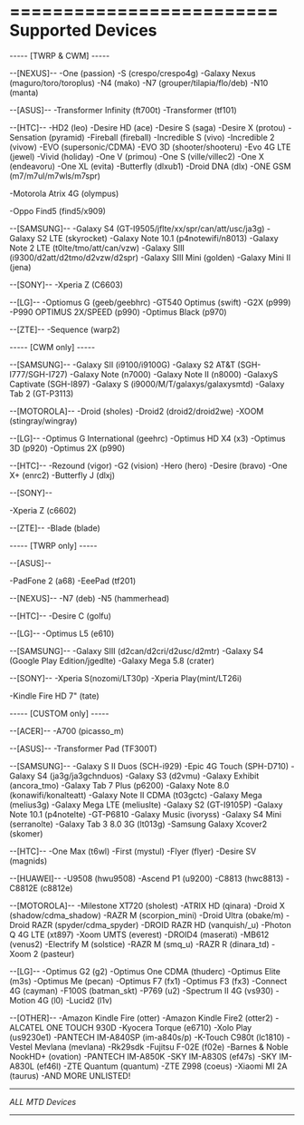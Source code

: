 =========================
Supported Devices
=========================

----- [TWRP & CWM] -----

--[NEXUS]--
-One (passion)
-S (crespo/crespo4g)
-Galaxy Nexus (maguro/toro/toroplus)
-N4 (mako)
-N7 (grouper/tilapia/flo/deb)
-N10 (manta)

--[ASUS]--
-Transformer Infinity (ft700t)
-Transformer (tf101)

--[HTC]--
-HD2 (leo)
-Desire HD (ace)
-Desire S (saga)
-Desire X (protou)
-Sensation (pyramid)
-Fireball (fireball)
-Incredible S (vivo)
-Incredible 2 (vivow)
-EVO (supersonic/CDMA)
-EVO 3D (shooter/shooteru)
-Evo 4G LTE (jewel)
-Vivid (holiday)
-One V (primou)
-One S (ville/villec2)
-One X (endeavoru)
-One XL (evita)
-Butterfly (dlxub1)
-Droid DNA (dlx)
-ONE GSM (m7/m7ul/m7wls/m7spr)

-Motorola Atrix 4G (olympus)

-Oppo Find5 (find5/x909)

--[SAMSUNG]--
-Galaxy S4 (GT-I9505/jflte/xx/spr/can/att/usc/ja3g)
-Galaxy S2 LTE (skyrocket)
-Galaxy Note 10.1 (p4notewifi/n8013)
-Galaxy Note 2 LTE (t0lte/tmo/att/can/vzw)
-Galaxy SIII (i9300/d2att/d2tmo/d2vzw/d2spr)
-Galaxy SIII Mini (golden)
-Galaxy Mini II (jena)

--[SONY]--
-Xperia Z (C6603)

--[LG]--
-Optiomus G (geeb/geebhrc)
-GT540 Optimus (swift)
-G2X (p999)
-P990 OPTIMUS 2X/SPEED (p990)
-Optimus Black (p970)

--[ZTE]--
-Sequence (warp2)

----- [CWM only] -----

--[SAMSUNG]--
-Galaxy SII (i9100/i9100G)
-Galaxy S2 AT&T (SGH-I777/SGH-I727)
-Galaxy Note (n7000)
-Galaxy Note II (n8000)
-GalaxyS Captivate (SGH-I897)
-Galaxy S (i9000/M/T/galaxys/galaxysmtd)
-Galaxy Tab 2 (GT-P3113)

--[MOTOROLA]--
-Droid (sholes)
-Droid2 (droid2/droid2we)
-XOOM (stingray/wingray)

--[LG]--
-Optimus G International (geehrc)
-Optimus HD X4 (x3)
-Optimus 3D (p920)
-Optimus 2X (p990)

--[HTC]--
-Rezound (vigor)
-G2 (vision)
-Hero (hero)
-Desire (bravo)
-One X+ (enrc2)
-Butterfly J (dlxj)

--[SONY]--

-Xperia Z (c6602)

--[ZTE]--
-Blade (blade)

----- [TWRP only] -----

--[ASUS]--

-PadFone 2 (a68)
-EeePad (tf201)

--[NEXUS]--
-N7 (deb)
-N5 (hammerhead)

--[HTC]--
-Desire C (golfu)

--[LG]--
-Optimus L5 (e610)

--[SAMSUNG]--
-Galaxy SIII (d2can/d2cri/d2usc/d2mtr)
-Galaxy S4 (Google Play Edition/jgedlte)
-Galaxy Mega 5.8 (crater)

--[SONY]--
-Xperia S(nozomi/LT30p)
-Xperia Play(mint/LT26i)

-Kindle Fire HD 7" (tate)

----- [CUSTOM only] -----

--[ACER]--
-A700 (picasso_m)

--[ASUS]--
-Transformer Pad (TF300T)

--[SAMSUNG]--
-Galaxy S II Duos (SCH-i929)
-Epic 4G Touch (SPH-D710)
-Galaxy S4 (ja3g/ja3gchnduos)
-Galaxy S3 (d2vmu)
-Galaxy Exhibit (ancora_tmo)
-Galaxy Tab 7 Plus (p6200)
-Galaxy Note 8.0 (konawifi/konalteatt)
-Galaxy Note II CDMA (t03gctc)
-Galaxy Mega (melius3g)
-Galaxy Mega LTE (meliuslte)
-Galaxy S2 (GT-I9105P)
-Galaxy Note 10.1 (p4notelte)
-GT-P6810
-Galaxy Music (ivoryss)
-Galaxy S4 Mini (serranolte)
-Galaxy Tab 3 8.0 3G (lt013g)
-Samsung Galaxy Xcover2 (skomer)

--[HTC]--
-One Max (t6wl)
-First (mystul)
-Flyer (flyer)
-Desire SV (magnids)

--[HUAWEI]--
-U9508 (hwu9508)
-Ascend P1 (u9200)
-C8813 (hwc8813)
-C8812E (c8812e)

--[MOTOROLA]--
-Milestone XT720 (sholest)
-ATRIX HD (qinara)
-Droid X (shadow/cdma_shadow)
-RAZR M (scorpion_mini)
-Droid Ultra (obake/m)
-Droid RAZR (spyder/cdma_spyder)
-DROID RAZR HD (vanquish/_u)
-Photon Q 4G LTE (xt897)
-Xoom UMTS (everest)
-DROID4 (maserati)
-MB612 (venus2)
-Electrify M (solstice)
-RAZR M (smq_u)
-RAZR R (dinara_td)
-Xoom 2 (pasteur)

--[LG]--
-Optimus G2 (g2)
-Optimus One CDMA (thuderc)
-Optimus Elite (m3s)
-Optimus Me (pecan)
-Optimus F7 (fx1)
-Optimus F3 (fx3)
-Connect 4G (cayman)
-F100S (batman_skt)
-P769 (u2)
-Spectrum II 4G (vs930)
-Motion 4G (l0)
-Lucid2 (l1v)

--[OTHER]--
-Amazon Kindle Fire (otter)
-Amazon Kindle Fire2 (otter2)
-ALCATEL ONE TOUCH 930D
-Kyocera Torque (e6710)
-Xolo Play (us9230e1)
-PANTECH IM-A840SP (im-a840s/p)
-K-Touch C980t (lc1810)
-Vestel Mevlana (mevlana)
-Rk29sdk
-Fujitsu F-02E (f02e)
-Barnes & Noble NookHD+ (ovation)
-PANTECH IM-A850K
-SKY IM-A830S (ef47s)
-SKY IM-A830L (ef46l)
-ZTE Quantum (quantum)
-ZTE Z998 (coeus)
-Xiaomi MI 2A (taurus)
-AND MORE UNLISTED!

*****************
*ALL MTD Devices*
*****************